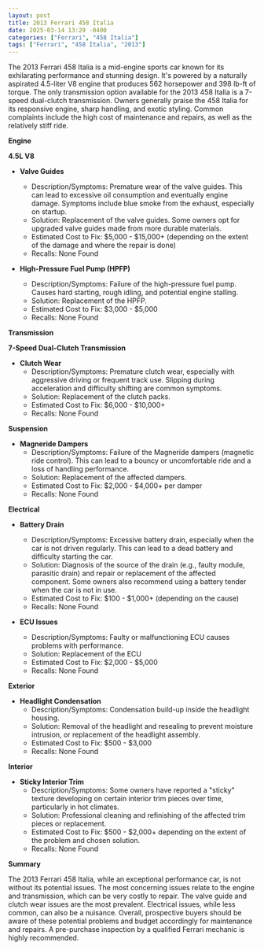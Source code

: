 ```yaml
---
layout: post
title: 2013 Ferrari 458 Italia
date: 2025-03-14 13:29 -0400
categories: ["Ferrari", "458 Italia"]
tags: ["Ferrari", "458 Italia", "2013"]
---
```

The 2013 Ferrari 458 Italia is a mid-engine sports car known for its exhilarating performance and stunning design. It's powered by a naturally aspirated 4.5-liter V8 engine that produces 562 horsepower and 398 lb-ft of torque. The only transmission option available for the 2013 458 Italia is a 7-speed dual-clutch transmission. Owners generally praise the 458 Italia for its responsive engine, sharp handling, and exotic styling. Common complaints include the high cost of maintenance and repairs, as well as the relatively stiff ride.

**Engine**

**4.5L V8**

*   **Valve Guides**
    *   Description/Symptoms: Premature wear of the valve guides. This can lead to excessive oil consumption and eventually engine damage. Symptoms include blue smoke from the exhaust, especially on startup.
    *   Solution: Replacement of the valve guides. Some owners opt for upgraded valve guides made from more durable materials.
    *   Estimated Cost to Fix: $5,000 - $15,000+ (depending on the extent of the damage and where the repair is done)
    *   Recalls: None Found

*   **High-Pressure Fuel Pump (HPFP)**
    * Description/Symptoms: Failure of the high-pressure fuel pump. Causes hard starting, rough idling, and potential engine stalling.
    * Solution: Replacement of the HPFP.
    * Estimated Cost to Fix: $3,000 - $5,000
    * Recalls: None Found

**Transmission**

**7-Speed Dual-Clutch Transmission**

*   **Clutch Wear**
    *   Description/Symptoms: Premature clutch wear, especially with aggressive driving or frequent track use. Slipping during acceleration and difficulty shifting are common symptoms.
    *   Solution: Replacement of the clutch packs.
    *   Estimated Cost to Fix: $6,000 - $10,000+
    *   Recalls: None Found

**Suspension**

*   **Magneride Dampers**
    *   Description/Symptoms: Failure of the Magneride dampers (magnetic ride control). This can lead to a bouncy or uncomfortable ride and a loss of handling performance.
    *   Solution: Replacement of the affected dampers.
    *   Estimated Cost to Fix: $2,000 - $4,000+ per damper
    *   Recalls: None Found

**Electrical**

*   **Battery Drain**
    *   Description/Symptoms: Excessive battery drain, especially when the car is not driven regularly. This can lead to a dead battery and difficulty starting the car.
    *   Solution: Diagnosis of the source of the drain (e.g., faulty module, parasitic drain) and repair or replacement of the affected component. Some owners also recommend using a battery tender when the car is not in use.
    *   Estimated Cost to Fix: $100 - $1,000+ (depending on the cause)
    *   Recalls: None Found

*   **ECU Issues**
    *   Description/Symptoms: Faulty or malfunctioning ECU causes problems with performance.
    *   Solution: Replacement of the ECU
    *   Estimated Cost to Fix: $2,000 - $5,000
    *   Recalls: None Found

**Exterior**

*   **Headlight Condensation**
    *   Description/Symptoms: Condensation build-up inside the headlight housing.
    *   Solution: Removal of the headlight and resealing to prevent moisture intrusion, or replacement of the headlight assembly.
    *   Estimated Cost to Fix: $500 - $3,000
    *   Recalls: None Found

**Interior**

*   **Sticky Interior Trim**
    *   Description/Symptoms: Some owners have reported a "sticky" texture developing on certain interior trim pieces over time, particularly in hot climates.
    *   Solution: Professional cleaning and refinishing of the affected trim pieces or replacement.
    *   Estimated Cost to Fix: $500 - $2,000+ depending on the extent of the problem and chosen solution.
    *   Recalls: None Found

**Summary**

The 2013 Ferrari 458 Italia, while an exceptional performance car, is not without its potential issues. The most concerning issues relate to the engine and transmission, which can be very costly to repair. The valve guide and clutch wear issues are the most prevalent. Electrical issues, while less common, can also be a nuisance. Overall, prospective buyers should be aware of these potential problems and budget accordingly for maintenance and repairs. A pre-purchase inspection by a qualified Ferrari mechanic is highly recommended.

